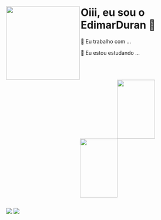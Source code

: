 <div>
    <img align="left" src="https://user-images.githubusercontent.com/80700451/155415638-eb15eec4-94d0-476d-8e24-1172ae4c605f.png" height="200cm">
    <h1>Oiii, eu sou o EdimarDuran 👋</h1> 
    <p>🔭 Eu trabalho com ...</p>
    <p>💬 Eu estou estudando ...</p>
    <br>
    <br>
    <br>
</div>
    
<div align="center">
  <a href="https://github.com/EdimarDuran">
  <img height="160cm" width="45%" src="https://github-readme-stats.vercel.app/api?username=EdimarDuran&show_icons=true&theme=gotham&include_all_commits=true&count_private=true"/>
  <img height="160cm" width="45%"src="https://github-readme-stats.vercel.app/api/top-langs/?username=EdimarDuran&layout=compact&langs_count=7&theme=gotham"/>
</div>
    
##

<div align="left"> 
  <a href="https://www.instagram.com/edimar.duran.2/" target="_blank"><img src="https://img.shields.io/badge/-Instagram-%23E4405F?style=for-the-badge&logo=instagram&logoColor=white" target="_blank"></a>
  <a href="https://www.linkedin.com/in/edimar-a-s-duran-703327182/" target="_blank"><img src="https://img.shields.io/badge/-LinkedIn-%230077B5?style=for-the-badge&logo=linkedin&logoColor=white" target="_blank"></a> 
<div>
    

